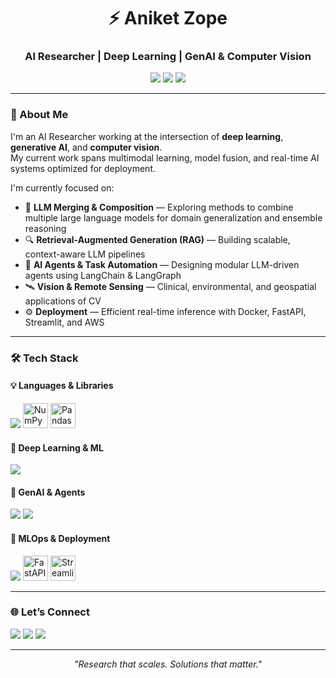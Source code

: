 <h1 align="center">⚡ Aniket Zope</h1>
<h3 align="center">AI Researcher | Deep Learning | GenAI & Computer Vision</h3>

<p align="center">
  <img src="https://img.shields.io/badge/Role-AI%20Researcher-blue" />
  <img src="https://img.shields.io/badge/Focus-GenAI%2C%20CV%2C%20Multimodal-brightgreen" />
  <a href="https://linkedin.com/in/aniket-zope">
  <img src="https://img.shields.io/badge/Open%20to-Collaborations-orange" />
</a>
</p>

---

### 👋 About Me

I'm an AI Researcher working at the intersection of **deep learning**, **generative AI**, and **computer vision**.  
My current work spans multimodal learning, model fusion, and real-time AI systems optimized for deployment.

I'm currently focused on:
- 🧠 **LLM Merging & Composition** — Exploring methods to combine multiple large language models for domain generalization and ensemble reasoning  
- 🔍 **Retrieval-Augmented Generation (RAG)** — Building scalable, context-aware LLM pipelines  
- 🤖 **AI Agents & Task Automation** — Designing modular LLM-driven agents using LangChain & LangGraph  
- 🛰️ **Vision & Remote Sensing** — Clinical, environmental, and geospatial applications of CV  
- ⚙️ **Deployment** — Efficient real-time inference with Docker, FastAPI, Streamlit, and AWS  

---

### 🛠️ Tech Stack

#### 💡 Languages & Libraries
<p align="left">
  <img src="https://skillicons.dev/icons?i=python,cpp,mysql" />
<!--   <img src="https://cdn.jsdelivr.net/gh/devicons/devicon/icons/mysql/mysql-original.svg" height="40" alt="MySQL" title="MySQL"/> -->
  <img src="https://upload.wikimedia.org/wikipedia/commons/3/31/NumPy_logo_2020.svg" height="40" alt="NumPy" title="NumPy"/>
  <img src="https://upload.wikimedia.org/wikipedia/commons/e/ed/Pandas_logo.svg" height="40" alt="Pandas" title="Pandas"/>
</p>

#### 🧠 Deep Learning & ML
<p align="left">
  <img src="https://skillicons.dev/icons?i=pytorch,tensorflow,sklearn,opencv" />
</p>

#### 🤖 GenAI & Agents
<p align="left">
  <img src="https://img.shields.io/badge/LangChain-Framework-4B8BBE?logo=chainlink&logoColor=white" />
  <img src="https://img.shields.io/badge/LangGraph-Agent%20Orchestration-3C9CDB?logo=apacheairflow&logoColor=white" />
</p>

#### 🚀 MLOps & Deployment
<p align="left">
  <img src="https://skillicons.dev/icons?i=docker,aws,git,linux,vscode" />
  <!-- FastAPI -->
  <img src="https://fastapi.tiangolo.com/img/logo-margin/logo-teal.png" height="40" alt="FastAPI" title="FastAPI"/>

  <!-- Streamlit -->
  <img src="https://streamlit.io/images/brand/streamlit-logo-secondary-colormark-darktext.svg" height="40" alt="Streamlit" title="Streamlit"/>
</p>
</p>

---

### 🌐 Let’s Connect

<p align="left">
  <a href="https://github.com/Aniket-Zope"><img src="https://img.shields.io/badge/GitHub-Aniket--Zope-black?logo=github" /></a>
  <a href="https://linkedin.com/in/aniket-zope"><img src="https://img.shields.io/badge/LinkedIn-aniket--zope-blue?logo=linkedin" /></a>
  <a href="mailto:aniketzope02@gmail.com"><img src="https://img.shields.io/badge/Email-aniketzope02@gmail.com-red?logo=gmail" /></a>
</p>

---

<p align="center">
  <i>"Research that scales. Solutions that matter."</i>
</p>
